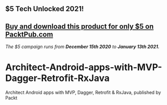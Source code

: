 ## $5 Tech Unlocked 2021!
[Buy and download this product for only $5 on PacktPub.com](https://www.packtpub.com/)
-----
*The $5 campaign         runs from __December 15th 2020__ to __January 13th 2021.__*

# Architect-Android-apps-with-MVP-Dagger-Retrofit-RxJava
Architect Android apps with MVP, Dagger, Retrofit &amp; RxJava, published by Packt

